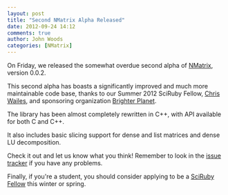 ```yaml
---
layout: post
title: "Second NMatrix Alpha Released"
date: 2012-09-24 14:12
comments: true
author: John Woods
categories: [NMatrix]
---
```

On Friday, we released the somewhat overdue second alpha of [NMatrix](http://github.com/SciRuby/nmatrix), version 0.0.2.

This second alpha has boasts a significantly improved and much more maintainable code base, thanks to our Summer 2012
 SciRuby Fellow, [Chris Wailes](https://github.com/chriswailes), and sponsoring organization [Brighter Planet](http://brighterplanet.com).

The library has been almost completely rewritten in C++, with API available for both C and C++.

It also includes basic slicing support for dense and list matrices and dense LU decomposition.

Check it out and let us know what you think! Remember to look in the [issue tracker](https://github.com/SciRuby/nmatrix/issues?direction=desc&sort=created&state=open)
 if you have any problems.

Finally, if you're a student, you should consider applying to be a [SciRuby Fellow](/blog/2012/09/24/sciruby-receives-ruby-association-grant--fellowships-available/) this winter or spring.